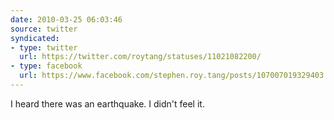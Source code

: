 ```yaml
---
date: 2010-03-25 06:03:46
source: twitter
syndicated:
- type: twitter
  url: https://twitter.com/roytang/statuses/11021082200/
- type: facebook
  url: https://www.facebook.com/stephen.roy.tang/posts/107007019329403
---
```


I heard there was an earthquake. I didn't feel it.